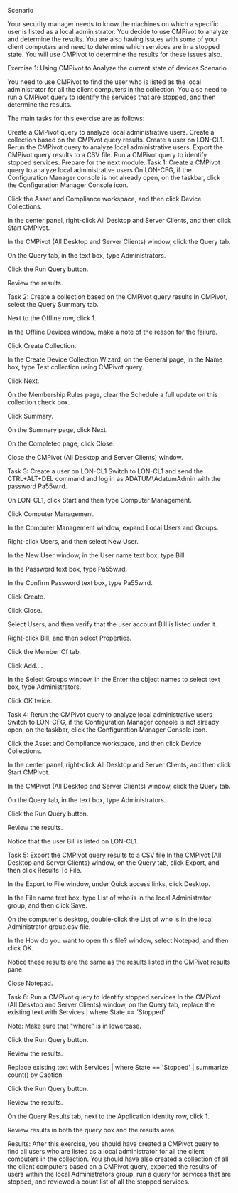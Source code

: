 Scenario

Your security manager needs to know the machines on which a specific user is listed as a local administrator. You decide to use CMPivot to analyze and determine the results. You are also having issues with some of your client computers and need to determine which services are in a stopped state. You will use CMPivot to determine the results for these issues also.

Exercise 1: Using CMPivot to Analyze the current state of devices
Scenario

You need to use CMPivot to find the user who is listed as the local administrator for all the client computers in the collection. You also need to run a CMPivot query to identify the services that are stopped, and then determine the results.

The main tasks for this exercise are as follows:

Create a CMPivot query to analyze local administrative users.
Create a collection based on the CMPivot query results.
Create a user on LON-CL1.
Rerun the CMPivot query to analyze local administrative users.
Export the CMPivot query results to a CSV file.
Run a CMPivot query to identify stopped services.
Prepare for the next module.
Task 1: Create a CMPivot query to analyze local administrative users
On LON-CFG, if the Configuration Manager console is not already open, on the taskbar, click the Configuration Manager Console icon.

Click the Asset and Compliance workspace, and then click Device Collections.

In the center panel, right-click All Desktop and Server Clients, and then click Start CMPivot.

In the CMPivot (All Desktop and Server Clients) window, click the Query tab.

On the Query tab, in the text box, type Administrators.

Click the Run Query button.

Review the results.

Task 2: Create a collection based on the CMPivot query results
In CMPivot, select the Query Summary tab.

Next to the Offline row, click 1.

In the Offline Devices window, make a note of the reason for the failure.

Click Create Collection.

In the Create Device Collection Wizard, on the General page, in the Name box, type Test collection using CMPivot query.

Click Next.

On the Membership Rules page, clear the Schedule a full update on this collection check box.

Click Summary.

On the Summary page, click Next.

On the Completed page, click Close.

Close the CMPivot (All Desktop and Server Clients) window.

Task 3: Create a user on LON-CL1
Switch to LON-CL1 and send the CTRL+ALT+DEL command and log in as ADATUM\AdatumAdmin with the password Pa55w.rd.

On LON-CL1, click Start and then type Computer Management.

Click Computer Management.

In the Computer Management window, expand Local Users and Groups.

Right-click Users, and then select New User.

In the New User window, in the User name text box, type Bill.

In the Password text box, type Pa55w.rd.

In the Confirm Password text box, type Pa55w.rd.

Click Create.

Click Close.

Select Users, and then verify that the user account Bill is listed under it.

Right-click Bill, and then select Properties.

Click the Member Of tab.

Click Add....

In the Select Groups window, in the Enter the object names to select text box, type Administrators.

Click OK twice.

Task 4: Rerun the CMPivot query to analyze local administrative users
Switch to LON-CFG, if the Configuration Manager console is not already open, on the taskbar, click the Configuration Manager Console icon.

Click the Asset and Compliance workspace, and then click Device Collections.

In the center panel, right-click All Desktop and Server Clients, and then click Start CMPivot.

In the CMPivot (All Desktop and Server Clients) window, click the Query tab.

On the Query tab, in the text box, type Administrators.

Click the Run Query button.

Review the results.

Notice that the user Bill is listed on LON-CL1.

Task 5: Export the CMPivot query results to a CSV file
In the CMPivot (All Desktop and Server Clients) window, on the Query tab, click Export, and then click Results To File.

In the Export to File window, under Quick access links, click Desktop.

In the File name text box, type List of who is in the local Administrator group, and then click Save.

On the computer's desktop, double-click the List of who is in the local Administrator group.csv file.

In the How do you want to open this file? window, select Notepad, and then click OK.

Notice these results are the same as the results listed in the CMPivot results pane.

Close Notepad.

Task 6: Run a CMPivot query to identify stopped services
In the CMPivot (All Desktop and Server Clients) window, on the Query tab, replace the existing text with Services | where State == 'Stopped'

Note: Make sure that "where" is in lowercase.

Click the Run Query button.

Review the results.

Replace existing text with Services | where State == 'Stopped' | summarize count() by Caption

Click the Run Query button.

Review the results.

On the Query Results tab, next to the Application Identity row, click 1.

Review results in both the query box and the results area.

Results: After this exercise, you should have created a CMPivot query to find all users who are listed as a local administrator for all the client computers in the collection. You should have also created a collection of all the client computers based on a CMPivot query, exported the results of users within the local Administrators group, run a query for services that are stopped, and reviewed a count list of all the stopped services.